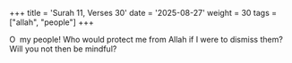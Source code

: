 +++
title = 'Surah 11, Verses 30'
date = '2025-08-27'
weight = 30
tags = ["allah", "people"]
+++

O  my people! Who would protect me from Allah if I were to dismiss them? Will you not then be mindful?